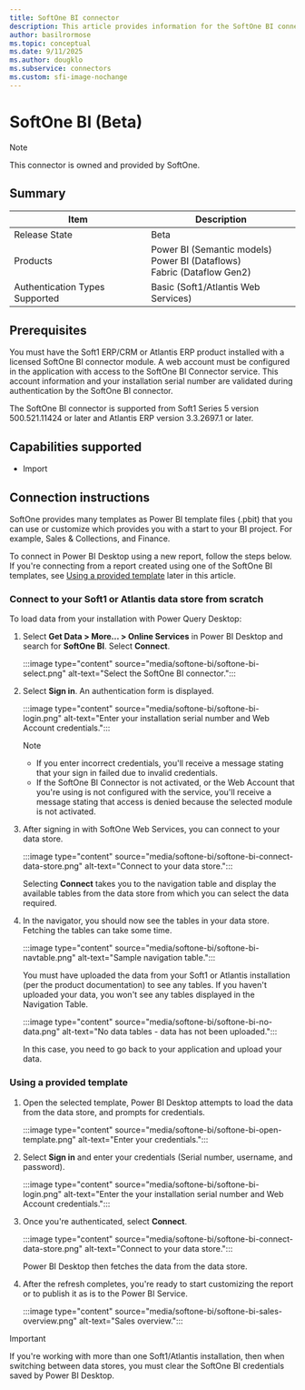 ```yaml
---
title: SoftOne BI connector
description: This article provides information for the SoftOne BI connector and a tutorial for usage.
author: basilrormose
ms.topic: conceptual
ms.date: 9/11/2025
ms.author: dougklo
ms.subservice: connectors
ms.custom: sfi-image-nochange
---
```


# SoftOne BI (Beta)

>[!Note]
>This connector is owned and provided by SoftOne.

## Summary

| Item | Description |
| ---- | ----------- |
| Release State | Beta |
| Products | Power BI (Semantic models)<br/>Power BI (Dataflows)<br/>Fabric (Dataflow Gen2) |
| Authentication Types Supported | Basic (Soft1/Atlantis Web Services) |

## Prerequisites

You must have the Soft1 ERP/CRM or Atlantis ERP product installed with a licensed SoftOne BI connector module. A web account must be configured in the application with access to the SoftOne BI Connector service. This account information and your installation serial number are validated during authentication by the SoftOne BI connector.

The SoftOne BI connector is supported from Soft1 Series 5 version 500.521.11424 or later and Atlantis ERP version 3.3.2697.1 or later.

## Capabilities supported

* Import

## Connection instructions

SoftOne provides many templates as Power BI template files (.pbit) that you can use or customize which provides you with a start to your BI project. For example, Sales & Collections, and Finance.

To connect in Power BI Desktop using a new report, follow the steps below. If you're connecting from a report created using one of the SoftOne BI templates, see [Using a provided template](#using-a-provided-template) later in this article.

### Connect to your Soft1 or Atlantis data store from scratch

To load data from your installation with Power Query Desktop:

1. Select **Get Data > More... > Online Services** in Power BI Desktop and search for **SoftOne BI**. Select **Connect**.

    :::image type="content" source="media/softone-bi/softone-bi-select.png" alt-text="Select the SoftOne BI connector.":::

1. Select **Sign in**. An authentication form is displayed.

    :::image type="content" source="media/softone-bi/softone-bi-login.png" alt-text="Enter your installation serial number and Web Account credentials.":::

    > [!NOTE]
    >
    >* If you enter incorrect credentials, you'll receive a message stating that your sign in failed due to invalid credentials.
    >* If the SoftOne BI Connector is not activated, or the Web Account that you're using is not configured with the service, you'll receive a message stating that access is denied because the selected module is not activated.

1. After signing in with SoftOne Web Services, you can connect to your data store.

    :::image type="content" source="media/softone-bi/softone-bi-connect-data-store.png" alt-text="Connect to your data store.":::

    Selecting **Connect** takes you to the navigation table and display the available tables from the data store from which you can select the data required.

1. In the navigator, you should now see the tables in your data store. Fetching the tables can take some time.

    :::image type="content" source="media/softone-bi/softone-bi-navtable.png" alt-text="Sample navigation table.":::

    You must have uploaded the data from your Soft1 or Atlantis installation (per the product documentation) to see any tables. If you haven't uploaded your data, you won't see any tables displayed in the Navigation Table.

    :::image type="content" source="media/softone-bi/softone-bi-no-data.png" alt-text="No data tables - data has not been uploaded.":::

    In this case, you need to go back to your application and upload your data.

### Using a provided template

1. Open the selected template, Power BI Desktop attempts to load the data from the data store, and prompts for credentials.

    :::image type="content" source="media/softone-bi/softone-bi-open-template.png" alt-text="Enter your credentials.":::

1. Select **Sign in** and enter your credentials (Serial number, username, and password).

    :::image type="content" source="media/softone-bi/softone-bi-login.png" alt-text="Enter the your installation serial number and Web Account credentials.":::

1. Once you're authenticated, select **Connect**.

    :::image type="content" source="media/softone-bi/softone-bi-connect-data-store.png" alt-text="Connect to your data store.":::

    Power BI Desktop then fetches the data from the data store.

1. After the refresh completes, you're ready to start customizing the report or to publish it as is to the Power BI Service.

    :::image type="content" source="media/softone-bi/softone-bi-sales-overview.png" alt-text="Sales overview.":::

> [!IMPORTANT]
> If you're working with more than one Soft1/Atlantis installation, then when switching between data stores, you must clear the SoftOne BI credentials saved by Power BI Desktop.
